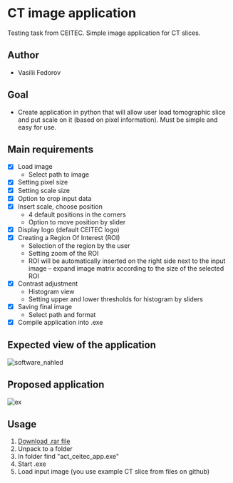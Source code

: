 # CT image application
Testing task from CEITEC. Simple image application for CT slices.

## Author
- Vasilii Fedorov

## Goal
- Create application in python that will allow user load tomographic slice and put scale on it (based on pixel information). Must be simple and easy for use.

## Main requirements
- [x] Load image
  - Select path to image
- [x] Setting pixel size
- [x] Setting scale size
- [x] Option to crop input data
- [x] Insert scale, choose position
  - 4 default positions in the corners
  - Option to move position by slider
- [x] Display logo (default CEITEC logo)
- [x] Creating a Region Of Interest (ROI)
  - Selection of the region by the user
  - Setting zoom of the ROI
  - ROI will be automatically inserted on the right side next to the input image – expand image matrix according to the size of the selected ROI
- [x] Contrast adjustment
  - Histogram view
  - Setting upper and lower thresholds for histogram by sliders
- [x] Saving final image
  - Select path and format
- [x] Compile application into .exe
  
## Expected view of the application
![software_nahled](https://user-images.githubusercontent.com/62359460/186752396-b89e6a21-8b07-4af7-b67d-5e84f281918d.jpg)

## Proposed application
![ex](https://user-images.githubusercontent.com/62359460/186752998-62633ef7-2bb9-4776-a4d9-1c17444da272.png)

## Usage
1) [Download .rar file](https://drive.google.com/file/d/1MTD9fo97rsXnN1AhHSzxxtqL1hlpXind/view?usp=sharing)
2) Unpack to a folder
3) In folder find "act_ceitec_app.exe"
4) Start .exe
5) Load input image (you use example CT slice from files on github)
